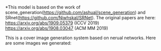 *This model is based on the work of scene_generation(https://github.com/ashual/scene_generation) and SRnet(https://github.com/Niwhskal/SRNet). 
The original papers are here:
https://arxiv.org/abs/1909.05379 (ICCV 2019)
https://arxiv.org/abs/1908.03047 (ACM MM 2019)


This is a cover image generation system based on nerual networks. Here are some images we generated:
